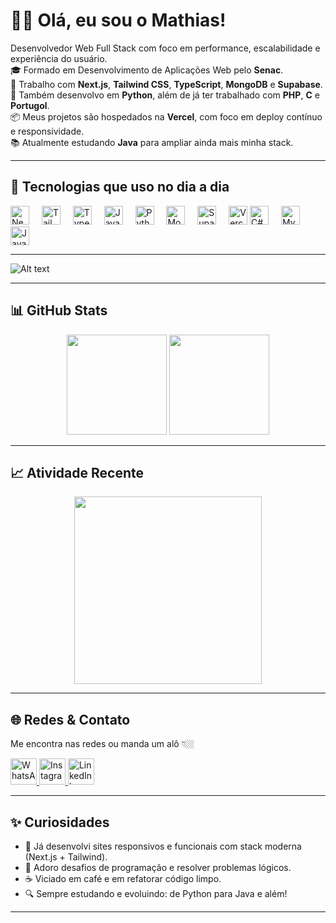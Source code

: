 <h1 align="left">👋🏼 Olá, eu sou o Mathias!</h1>

<p align="left">
  Desenvolvedor Web Full Stack com foco em performance, escalabilidade e experiência do usuário. <br/>
  🎓 Formado em Desenvolvimento de Aplicações Web pelo <strong>Senac</strong>.<br/>
  🚀 Trabalho com <strong>Next.js</strong>, <strong>Tailwind CSS</strong>, <strong>TypeScript</strong>, <strong>MongoDB</strong> e <strong>Supabase</strong>.<br/>
  🐍 Também desenvolvo em <strong>Python</strong>, além de já ter trabalhado com <strong>PHP</strong>, <strong>C</strong> e <strong>Portugol</strong>.<br/>
  📦 Meus projetos são hospedados na <strong>Vercel</strong>, com foco em deploy contínuo e responsividade.<br/>
  📚 Atualmente estudando <strong>Java</strong> para ampliar ainda mais minha stack.
</p>

---

<h2 align="left">🚀 Tecnologias que uso no dia a dia</h2>

<div align="left">
  <img src="https://skillicons.dev/icons?i=nextjs" height="30" alt="Next.js" />
  <img width="12" />
  <img src="https://skillicons.dev/icons?i=tailwind" height="30" alt="TailwindCSS" />
  <img width="12" />
  <img src="https://skillicons.dev/icons?i=ts" height="30" alt="TypeScript" />
  <img width="12" />
  <img src="https://skillicons.dev/icons?i=js" height="30" alt="JavaScript" />
  <img width="12" />
  <img src="https://skillicons.dev/icons?i=py" height="30" alt="Python" />
  <img width="12" />
  <img src="https://skillicons.dev/icons?i=mongodb" height="30" alt="MongoDB" />
  <img width="12" />
  <img src="https://skillicons.dev/icons?i=supabase" height="30" alt="Supabase" />
  <img width="12" />
  <img src="https://skillicons.dev/icons?i=vercel" height="30" alt="Vercel" />
  <img src="https://skillicons.dev/icons?i=cs" height="30" alt="C#" />
  <img width="12" />
  <img src="https://skillicons.dev/icons?i=mysql" height="30" alt="MySQL" />
  <img width="12" />
  <!-- Placeholder para Java e outros futuros -->
  <img src="https://skillicons.dev/icons?i=java" height="30" alt="Java (em estudo)" />
</div>


---
<div aligh="center">
  
![Alt text](https://spotify-recently-played-readme.vercel.app/api?user=31cioxvl6worpzvlrt2psqpyo3xm)

</div>

<!--

<h2 align="left">📦 Outras tecnologias</h2>

<div align="left">
</div>
-->

---

<h2 align="left">📊 GitHub Stats</h2>

<div align="center">
  <img src="https://github-readme-stats.vercel.app/api?username=mathznxs&show_icons=true&theme=github_dark&include_all_commits=true&count_private=true&hide_border=false" height="160" />
  <img src="https://github-readme-stats.vercel.app/api/top-langs?username=mathznxs&layout=compact&langs_count=7&theme=github_dark&hide_border=false" height="160" />
</div>

---

<h2 align="left">📈 Atividade Recente</h2>

<div align="center">
  <img src="https://github-readme-activity-graph.vercel.app/graph?username=mathznxs&radius=16&theme=github-dark&area=true&hide_border=false" height="300" />
</div>

---

<h2 align="left">🌐 Redes & Contato</h2>

<p align="left">Me encontra nas redes ou manda um alô 👇🏼</p>

<div align="left">
  <a href="https://contate.me/5511945374081" target="_blank">
    <img src="https://raw.githubusercontent.com/maurodesouza/profile-readme-generator/master/src/assets/icons/social/whatsapp/default.svg" width="42" height="42" alt="WhatsApp logo" />
  </a>
  <a href="https://www.instagram.com/math.keysz" target="_blank">
    <img src="https://raw.githubusercontent.com/maurodesouza/profile-readme-generator/master/src/assets/icons/social/instagram/default.svg" width="42" height="42" alt="Instagram logo" />
  </a>
  <a href="https://www.linkedin.com/in/mathiasfernando/" target="_blank">
    <img src="https://raw.githubusercontent.com/maurodesouza/profile-readme-generator/master/src/assets/icons/social/linkedin/default.svg" width="42" height="42" alt="LinkedIn logo" />
  </a>
</div>

---

<h2 align="left">✨ Curiosidades</h2>

- 💼 Já desenvolvi sites responsivos e funcionais com stack moderna (Next.js + Tailwind).
- 🎯 Adoro desafios de programação e resolver problemas lógicos.
- ☕ Viciado em café e em refatorar código limpo.
- 🔍 Sempre estudando e evoluindo: de Python para Java e além!

---
